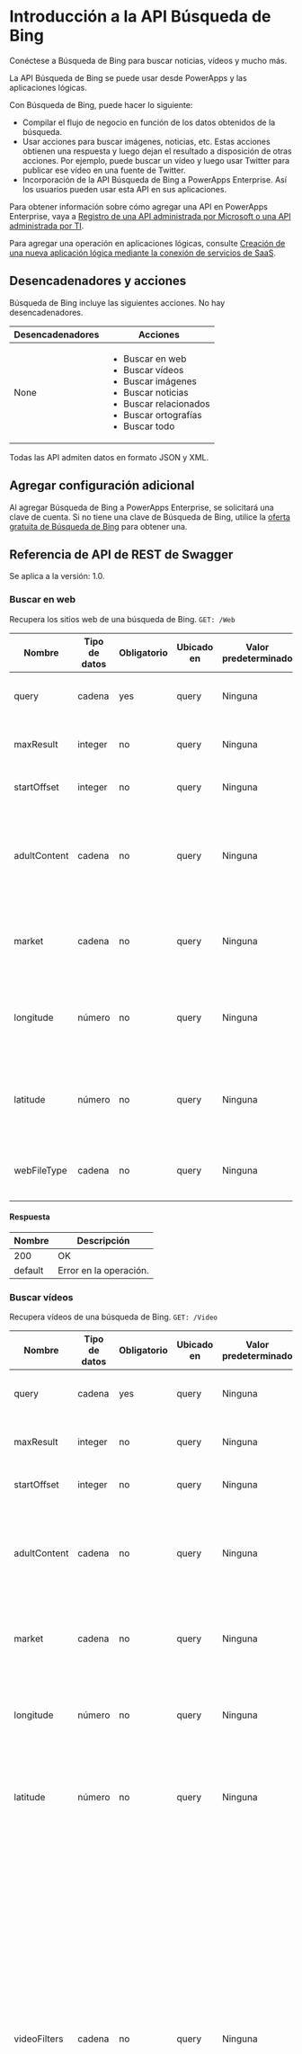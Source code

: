 <properties
	pageTitle="Incorporación de la API Búsqueda de Bing en PowerApps Enterprise o aplicaciones lógicas | Microsoft Azure"
	description="Información general de la API Búsqueda de Bing con parámetros de la API de REST"
	services=""
    suite=""
	documentationCenter="" 
	authors="MandiOhlinger"
	manager="erikre"
	editor=""
	tags="connectors"/>

<tags
   ms.service="multiple"
   ms.devlang="na"
   ms.topic="article"
   ms.tgt_pltfrm="na"
   ms.workload="na" 
   ms.date="02/11/2016"
   ms.author="mandia"/>

# Introducción a la API Búsqueda de Bing 
Conéctese a Búsqueda de Bing para buscar noticias, vídeos y mucho más.

La API Búsqueda de Bing se puede usar desde PowerApps y las aplicaciones lógicas.

Con Búsqueda de Bing, puede hacer lo siguiente:

- Compilar el flujo de negocio en función de los datos obtenidos de la búsqueda. 
- Usar acciones para buscar imágenes, noticias, etc. Estas acciones obtienen una respuesta y luego dejan el resultado a disposición de otras acciones. Por ejemplo, puede buscar un vídeo y luego usar Twitter para publicar ese vídeo en una fuente de Twitter.
- Incorporación de la API Búsqueda de Bing a PowerApps Enterprise. Así los usuarios pueden usar esta API en sus aplicaciones. 

Para obtener información sobre cómo agregar una API en PowerApps Enterprise, vaya a [Registro de una API administrada por Microsoft o una API administrada por TI](../power-apps/powerapps-register-from-available-apis.md).

Para agregar una operación en aplicaciones lógicas, consulte [Creación de una nueva aplicación lógica mediante la conexión de servicios de SaaS](../app-service-logic/app-service-logic-create-a-logic-app.md).

## Desencadenadores y acciones
Búsqueda de Bing incluye las siguientes acciones. No hay desencadenadores.

Desencadenadores | Acciones
--- | ---
None | <ul><li>Buscar en web</li><li>Buscar vídeos</li><li>Buscar imágenes</li><li>Buscar noticias</li><li>Buscar relacionados</li><li>Buscar ortografías</li><li>Buscar todo</li></ul>

Todas las API admiten datos en formato JSON y XML.

## Agregar configuración adicional
Al agregar Búsqueda de Bing a PowerApps Enterprise, se solicitará una clave de cuenta. Si no tiene una clave de Búsqueda de Bing, utilice la [oferta gratuita de Búsqueda de Bing](https://datamarket.azure.com/dataset/bing/search) para obtener una.


## Referencia de API de REST de Swagger
Se aplica a la versión: 1.0.

### Buscar en web 
Recupera los sitios web de una búsqueda de Bing. ```GET: /Web```

| Nombre| Tipo de datos|Obligatorio|Ubicado en|Valor predeterminado|Descripción|
| ---|---|---|---|---|---|
|query|cadena|yes|query|Ninguna |Texto que se va a buscar (ejemplo, 'xbox')|
|maxResult|integer|no|query|Ninguna |El número máximo de resultados que se devolverán|
|startOffset|integer|no|query| Ninguna|Número de resultados que se van a omitir|
|adultContent|cadena|no|query|Ninguna |Filtro de contenido para adultos. Valores válidos: <ul><li>Desactivado</li><li>Moderado</li><li>Estricto</li></ul>|
|market|cadena|no|query|Ninguna |Mercado o región para restringir la búsqueda (ejemplo, es-ES)|
|longitude|número|no|query| Ninguna|Longitud (coordenada este y oeste) para restringir la búsqueda (ejemplo, 47.603450)|
|latitude|número|no|query| Ninguna|Latitud (coordenada norte/sur) para restringir la búsqueda (ejemplo, -122.329696)|
|webFileType|cadena|no|query|Ninguna |Tipo de archivo para restringir la búsqueda (ejemplo, 'DOC')|

#### Respuesta
|Nombre|Descripción|
|---|---|
|200|OK|
|default|Error en la operación.|


### Buscar vídeos 
Recupera vídeos de una búsqueda de Bing. ```GET: /Video```

| Nombre| Tipo de datos|Obligatorio|Ubicado en|Valor predeterminado|Descripción|
| ---|---|---|---|---|---|
|query|cadena|yes|query|Ninguna |Texto que se va a buscar (ejemplo, 'xbox')|
|maxResult|integer|no|query| Ninguna|El número máximo de resultados que se devolverán|
|startOffset|integer|no|query|Ninguna |Número de resultados que se van a omitir|
|adultContent|cadena|no|query|Ninguna |Filtro de contenido para adultos. Valores válidos: <ul><li>Desactivado</li><li>Moderado</li><li>Estricto</li></ul>|
|market|cadena|no|query|Ninguna |Mercado o región para restringir la búsqueda (ejemplo, es-ES)|
|longitude|número|no|query|Ninguna |Longitud (coordenada este y oeste) para restringir la búsqueda (ejemplo, 47.603450)|
|latitude|número|no|query|Ninguna |Latitud (coordenada norte/sur) para restringir la búsqueda (ejemplo, -122.329696)|
|videoFilters|cadena|no|query|Ninguna |Filtro de búsqueda en función del tamaño, el aspecto, el color, el estilo, la cara o cualquier combinación de estos. Valores válidos: <ul><li>Duración: Breve</li><li>Duración: Media</li><li>Duración: Larga</li><li>Aspecto: Estándar</li><li>Aspecto: Pantalla panorámica</li><li>Resolución: Baja</li><li>Resolución: Media</li><li>Resolución: Alta</li></ul> <p>Por ejemplo: 'Duración: Breve + Resolución: Alta'</p>|
|videoSortBy|cadena|no|query|Ninguna |Criterio de ordenación de los resultados. Valores válidos: <ul><li>Fecha</li><li>Relevancia</li></ul> <p>El criterio de ordenación de fecha implica descendente.</p>|

#### Respuesta
|Nombre|Descripción|
|---|---|
|200|OK|
|default|Error en la operación.|


### Buscar imágenes    
Recupera las imágenes de una búsqueda de Bing. ```GET: /Image```

| Nombre| Tipo de datos|Obligatorio|Ubicado en|Valor predeterminado|Descripción|
| ---|---|---|---|---|---|
|query|cadena|yes|query|Ninguna |Texto que se va a buscar (ejemplo, 'xbox')|
|maxResult|integer|no|query|Ninguna |El número máximo de resultados que se devolverán|
|startOffset|integer|no|query|Ninguna |Número de resultados que se van a omitir|
|adultContent|cadena|no|query|Ninguna |Filtro de contenido para adultos. Valores válidos: <ul><li>Desactivado</li><li>Moderado</li><li>Estricto</li></ul>|
|market|cadena|no|query|Ninguna |Mercado o región para restringir la búsqueda (ejemplo, es-ES)|
|longitude|número|no|query| Ninguna|Longitud (coordenada este y oeste) para restringir la búsqueda (ejemplo, 47.603450)|
|latitude|número|no|query|Ninguna |Latitud (coordenada norte/sur) para restringir la búsqueda (ejemplo, -122.329696)|
|imageFilters|cadena|no|query|Ninguna |Filtro de búsqueda en función del tamaño, el aspecto, el color, el estilo, la cara o cualquier combinación de estos. Valores válidos: <ul><li>Tamaño: Pequeño</li><li>Tamaño: Mediano</li><li>Tamaño: Grande</li><li>Tamaño: Ancho:[ancho]</li><li>Tamaño: Alto:[alto]</li><li>Aspecto: Cuadrado</li><li>Aspecto: Ancho</li><li>Aspecto: Alto</li><li>Color: Color</li><li>Color: Monocromo</li><li>Estilo: Foto</li><li>Estilo: Gráficos</li><li>Cara: Cara</li><li>Cara: Vertical</li><li>Cara: Otros</li></ul><p>Por ejemplo: 'Tamaño: Pequeño + Aspecto: Cuadrado'</p>|

#### Respuesta
|Nombre|Descripción|
|---|---|
|200|OK|
|default|Error en la operación.|


### Buscar noticias    
Recupera los resultados de noticias de una búsqueda de Bing. ```GET: /News```

| Nombre| Tipo de datos|Obligatorio|Ubicado en|Valor predeterminado|Descripción|
| ---|---|---|---|---|---|
|query|cadena|yes|query|Ninguna |Texto que se va a buscar (ejemplo, 'xbox')|
|maxResult|integer|no|query|Ninguna |El número máximo de resultados que se devolverán|
|startOffset|integer|no|query| Ninguna|Número de resultados que se van a omitir|
|adultContent|cadena|no|query|Ninguna |Filtro de contenido para adultos. Valores válidos: <ul><li>Desactivado</li><li>Moderado</li><li>Estricto</li></ul>|
|market|cadena|no|query|Ninguna |Mercado o región para restringir la búsqueda (ejemplo, es-ES)|
|longitude|número|no|query|Ninguna |Longitud (coordenada este y oeste) para restringir la búsqueda (ejemplo, 47.603450)|
|latitude|número|no|query|Ninguna |Latitud (coordenada norte/sur) para restringir la búsqueda (ejemplo, -122.329696)|
|newsSortBy|cadena|no|query| Ninguna|Criterio de ordenación de los resultados. Valores válidos: <ul><li>Fecha</li><li>Relevancia</li></ul> <p>El criterio de ordenación de fecha implica descendente.</p>|
|newsCategory|cadena|no|query| |Categoría de noticias para restringir la búsqueda (ejemplo: 'rt\_Business')|
|newsLocationOverride|cadena|no|query|Ninguna |Invalida la detección de ubicación de Bing. Este parámetro solo es aplicable en el mercado de es-ES. El formato de entrada es Estados Unidos. /<state /> (ejemplo: 'US.WA')|

#### Respuesta
|Nombre|Descripción|
|---|---|
|200|OK|
|default|Error en la operación.|


### Buscar ortografías    
Recupera sugerencias de ortografía. ```GET: /SpellingSuggestions```

| Nombre| Tipo de datos|Obligatorio|Ubicado en|Valor predeterminado|Descripción|
| ---|---|---|---|---|---|
|query|cadena|yes|query| Ninguna|Texto que se va a buscar (ejemplo, 'xbox')|
|maxResult|integer|no|query|Ninguna |El número máximo de resultados que se devolverán|
|startOffset|integer|no|query| Ninguna|Número de resultados que se van a omitir|
|adultContent|cadena|no|query|Ninguna |Filtro de contenido para adultos. Valores válidos: <ul><li>Desactivado</li><li>Moderado</li><li>Estricto</li></ul>|
|market|cadena|no|query| Ninguna|Mercado o región para restringir la búsqueda (ejemplo, es-ES)|
|longitude|número|no|query|Ninguna |Longitud (coordenada este y oeste) para restringir la búsqueda (ejemplo, 47.603450)|
|latitude|número|no|query|Ninguna |Latitud (coordenada norte/sur) para restringir la búsqueda (ejemplo, -122.329696)|

#### Respuesta
|Nombre|Descripción|
|---|---|
|200|OK|
|default|Error en la operación.|


### Buscar relacionados    
Recupera los resultados de búsqueda relacionados de una búsqueda de Bing. ```GET: /RelatedSearch```

| Nombre| Tipo de datos|Obligatorio|Ubicado en|Valor predeterminado|Descripción|
| ---|---|---|---|---|---|
|query|cadena|yes|query|Ninguna |Texto que se va a buscar (ejemplo, 'xbox')|
|maxResult|integer|no|query|Ninguna |El número máximo de resultados que se devolverán|
|startOffset|integer|no|query| Ninguna|Número de resultados que se van a omitir|
|adultContent|cadena|no|query|Ninguna |Filtro de contenido para adultos. Valores válidos: <ul><li>Desactivado</li><li>Moderado</li><li>Estricto</li></ul>|
|market|cadena|no|query|Ninguna |Mercado o región para restringir la búsqueda (ejemplo, es-ES)|
|longitude|número|no|query|Ninguna |Longitud (coordenada este y oeste) para restringir la búsqueda (ejemplo, 47.603450)|
|latitude|número|no|query| Ninguna|Latitud (coordenada norte/sur) para restringir la búsqueda (ejemplo, -122.329696)|

#### Respuesta
|Nombre|Descripción|
|---|---|
|200|OK|
|default|Error en la operación.|


### Buscar todo    
Recupera todos los sitios web, vídeos, imágenes, etc. de una búsqueda de Bing. ```GET: /CompositeSearch```

| Nombre| Tipo de datos|Obligatorio|Ubicado en|Valor predeterminado|Descripción|
| ---|---|---|---|---|---|
|query|cadena|yes|query|Ninguna |Texto que se va a buscar (ejemplo, 'xbox')|
|maxResult|integer|no|query|Ninguna |El número máximo de resultados que se devolverán|
|startOffset|integer|no|query|Ninguna |Número de resultados que se van a omitir|
|adultContent|cadena|no|query|Ninguna |Filtro de contenido para adultos. Valores válidos: <ul><li>Desactivado</li><li>Moderado</li><li>Estricto</li></ul>|
|market|cadena|no|query|Ninguna |Mercado o región para restringir la búsqueda (ejemplo, es-ES)|
|longitude|número|no|query|Ninguna |Longitud (coordenada este y oeste) para restringir la búsqueda (ejemplo, 47.603450)|
|latitude|número|no|query|Ninguna |Latitud (coordenada norte/sur) para restringir la búsqueda (ejemplo, -122.329696)|
|webFileType|cadena|no|query|Ninguna |Tipo de archivo para restringir la búsqueda (ejemplo, 'DOC')|
|videoFilters|cadena|no|query|Ninguna |Filtro de búsqueda en función del tamaño, el aspecto, el color, el estilo, la cara o cualquier combinación de estos. Valores válidos: <ul><li>Duración: Breve</li><li>Duración: Media</li><li>Duración: Larga</li><li>Aspecto: Estándar</li><li>Aspecto: Pantalla panorámica</li><li>Resolución: Baja</li><li>Resolución: Media</li><li>Resolución: Alta</li></ul> <p>Por ejemplo: 'Duración: Breve + Resolución: Alta'</p>|
|videoSortBy|cadena|no|query|Ninguna |Criterio de ordenación de los resultados. Valores válidos: <ul><li>Fecha</li><li>Relevancia</li></ul> <p>El criterio de ordenación de fecha implica descendente.</p>|
|imageFilters|cadena|no|query|Ninguna |Filtro de búsqueda en función del tamaño, el aspecto, el color, el estilo, la cara o cualquier combinación de estos. Valores válidos: <ul><li>Tamaño: Pequeño</li><li>Tamaño: Mediano</li><li>Tamaño: Grande</li><li>Tamaño: Ancho:[ancho]</li><li>Tamaño: Alto:[alto]</li><li>Aspecto: Cuadrado</li><li>Aspecto: Ancho</li><li>Aspecto: Alto</li><li>Color: Color</li><li>Color: Monocromo</li><li>Estilo: Foto</li><li>Estilo: Gráficos</li><li>Cara: Cara</li><li>Cara: Vertical</li><li>Cara: Otros</li></ul><p>Por ejemplo: 'Tamaño: Pequeño + Aspecto: Cuadrado'</p>|
|newsSortBy|cadena|no|query|Ninguna |Criterio de ordenación de los resultados. Valores válidos: <ul><li>Fecha</li><li>Relevancia</li></ul> <p>El criterio de ordenación de fecha implica descendente.</p>|
|newsCategory|cadena|no|query|Ninguna |Categoría de noticias para restringir la búsqueda (ejemplo: 'rt\_Business')|
|newsLocationOverride|cadena|no|query|Ninguna |Invalida la detección de ubicación de Bing. Este parámetro solo es aplicable en el mercado de es-ES. El formato de entrada es Estados Unidos. /<state /> (ejemplo: 'US.WA')|

#### Respuesta
|Nombre|Descripción|
|---|---|
|200|OK|
|default|Error en la operación.|


## Definiciones de objeto

#### WebResultModel: resultados de búsqueda en web de Bing

|Nombre de propiedad | Tipo de datos | Obligatorio |
|---|---|---|
|Título|cadena|no|
|Descripción|cadena|no|
|DisplayUrl|cadena|no|
|Id|cadena|no|
|FullUrl|cadena|no|

#### VideoResultModel: resultados de la búsqueda de vídeo de Bing

|Nombre de propiedad | Tipo de datos |Obligatorio |
|---|---|---|
|Título|cadena|no|
|DisplayUrl|cadena|no|
|Id|cadena|no|
|MediaUrl|cadena|no|
|Tiempo de ejecución|integer|no|
|Miniatura|not defined|no|

#### ThumbnailModel: propiedades de vista en miniatura del elemento multimedia

|Nombre de propiedad | Tipo de datos |Obligatorio |
|---|---|---|
|MediaUrl|cadena|no|
|ContentType|cadena|no|
|Ancho|integer|no|
|Alto|integer|no|
|FileSize|integer|no|

#### ImageResultModel: resultados de búsqueda de imagen de Bing

|Nombre de propiedad | Tipo de datos |Obligatorio |
|---|---|---|
|Título|cadena|no|
|DisplayUrl|cadena|no|
|Id|cadena|no|
|MediaUrl|cadena|no|
|SourceUrl|cadena|no|
|Miniatura|not defined|no|

#### NewsResultModel: resultados de búsqueda de noticias de Bing

|Nombre de propiedad | Tipo de datos |Obligatorio |
|---|---|---|
|Título|cadena|no|
|Descripción|cadena|no|
|DisplayUrl|cadena|no|
|Id|cadena|no|
|Origen|cadena|no|
|Date|cadena|no|

#### SpellResultModel: resultados de sugerencias de ortografía de Bing

|Nombre de propiedad | Tipo de datos |Obligatorio |
|---|---|---|
|Id|cadena|no|
|Valor|cadena|no|

#### RelatedSearchResultModel: resultados de búsqueda relacionados de Bing

|Nombre de propiedad | Tipo de datos |Obligatorio |
|---|---|---|
|Título|cadena|no|
|Id|cadena|no|
|BingUrl|cadena|no|

#### CompositeSearchResultModel: resultados de búsqueda compuesta de Bing

|Nombre de propiedad | Tipo de datos |Obligatorio |
|---|---|---|
|WebResultsTotal|integer|no|
|ImageResultsTotal|integer|no|
|VideoResultsTotal|integer|no|
|NewsResultsTotal|integer|
|SpellSuggestionsTotal|integer|no|
|WebResults|array|no|
|ImageResults|array|no|
|VideoResults|array|no|
|NewsResults|array|no|
|SpellSuggestionResults|array|no|
|RelatedSearchResults|array|no|

## Pasos siguientes

Después de agregar la API Búsqueda de Bing a PowerApps Enterprise, [conceda permisos a los usuarios](../power-apps/powerapps-manage-api-connection-user-access.md) para usar la API en sus aplicaciones.

[Cree una aplicación lógica](../app-service-logic/app-service-logic-create-a-logic-app.md).

<!---HONumber=AcomDC_0224_2016-->